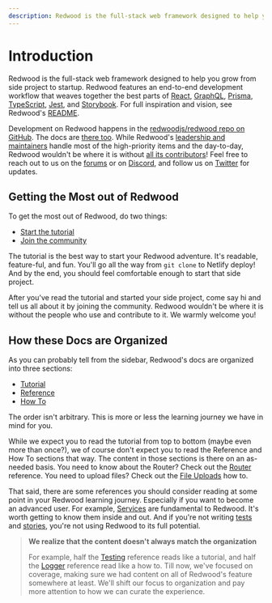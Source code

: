 ```yaml
---
description: Redwood is the full-stack web framework designed to help you grow from side project to startup
---
```


# Introduction

Redwood is the full-stack web framework designed to help you grow from side project to startup.
Redwood features an end-to-end development workflow that weaves together the best parts of [React](https://reactjs.org/), [GraphQL](https://graphql.org/), [Prisma](https://www.prisma.io/), [TypeScript](https://www.typescriptlang.org/), [Jest](https://jestjs.io/), and [Storybook](https://storybook.js.org/).
For full inspiration and vision, see Redwood's [README](https://github.com/redwoodjs/redwood/blob/main/README.md).

Development on Redwood happens in the [redwoodjs/redwood repo on GitHub](https://github.com/redwoodjs/redwood).
The docs are [there too](https://github.com/redwoodjs/redwood/tree/main/docs).
While Redwood's [leadership and maintainers](https://github.com/redwoodjs/redwood#core-team-leadership)
handle most of the high-priority items and the day-to-day, Redwood wouldn't be
where it is without [all its contributors](https://github.com/redwoodjs/redwood#all-contributors)!
Feel free to reach out to us on the [forums](https://community.redwoodjs.com) or on [Discord](https://discord.gg/redwoodjs), and follow us on [Twitter](https://twitter.com/redwoodjs) for updates.

## Getting the Most out of Redwood

To get the most out of Redwood, do two things:

- [Start the tutorial](tutorial/foreword.md)
- [Join the community](https://redwoodjs.com/community)

The tutorial is the best way to start your Redwood adventure.
It's readable, feature-ful, and fun.
You'll go all the way from `git clone` to Netlify deploy!
And by the end, you should feel comfortable enough to start that side project.

After you've read the tutorial and started your side project, come say hi and tell us all about it by joining the community.
Redwood wouldn't be where it is without the people who use and contribute to it.
We warmly welcome you!

## How these Docs are Organized

As you can probably tell from the sidebar, Redwood's docs are organized into three sections:

- [Tutorial](tutorial/foreword.md)
- [Reference](index)
- [How To](how-to/index)

The order isn't arbitrary.
This is more or less the learning journey we have in mind for you.

While we expect you to read the tutorial from top to bottom (maybe even more than once?), we of course don't expect you to read the Reference and How To sections that way.
The content in those sections is there on an as-needed basis.
You need to know about the Router? Check out the [Router](router.md) reference.
You need to upload files? Check out the [File Uploads](how-to/file-uploads.md) how to.

That said, there are some references you should consider reading at some point in your Redwood learning journey.
Especially if you want to become an advanced user.
For example, [Services](services.md) are fundamental to Redwood.
It's worth getting to know them inside and out.
And if you're not writing [tests](testing.md) and [stories](storybook.md), you're not using Redwood to its full potential.

> **We realize that the content doesn't always match the organization**
>
> For example, half the [Testing](testing.md) reference reads like a tutorial, and half the [Logger](logger.md) reference read like a how to.
> Till now, we've focused on coverage, making sure we had content on all of Redwood's feature somewhere at least.
> We'll shift our focus to organization and pay more attention to how we can curate the experience.
